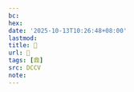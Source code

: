 ```yaml
---
bc:
hex:
date: '2025-10-13T10:26:48+08:00'
lastmod:
title: 􂡩
url: 􂡩
tags: [鼎]
src: DCCV
note:
---
```

